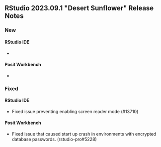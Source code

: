 
## RStudio 2023.09.1 "Desert Sunflower" Release Notes

### New
#### RStudio IDE
- 

#### Posit Workbench
- 

### Fixed
#### RStudio IDE
- Fixed issue preventing enabling screen reader mode (#13710)

#### Posit Workbench
- Fixed issue that caused start up crash in environments with encrypted database passwords. (rstudio-pro#5228)

